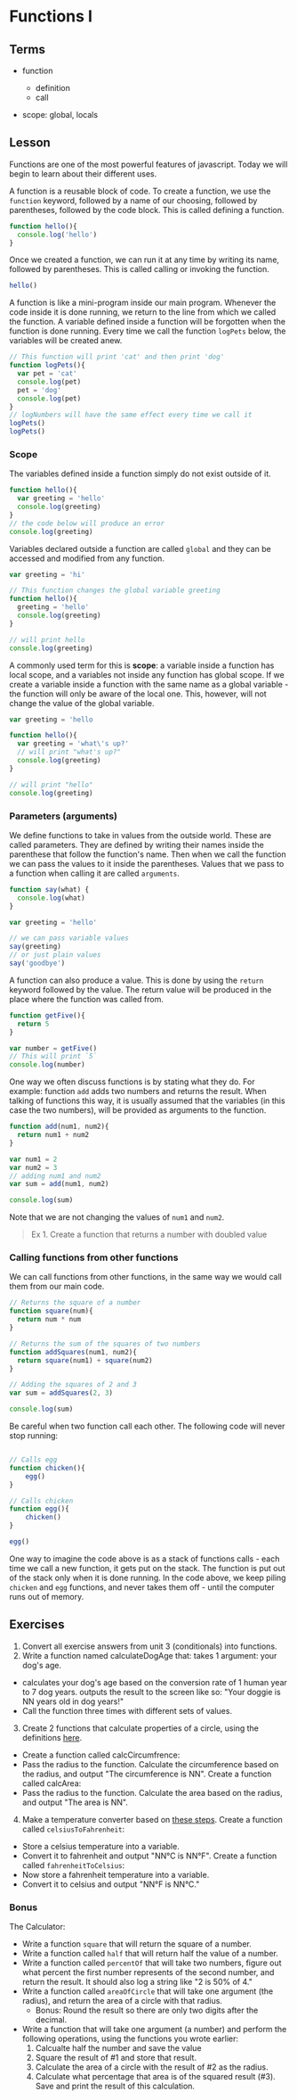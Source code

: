 # Functions I

## Terms

* function
  * definition
  * call

* scope: global, locals

## Lesson

Functions are one of the most powerful features of javascript. Today we will begin to learn about their different uses.

A function is a reusable block of code. To create a function, we use the `function` keyword, followed by a name of our choosing, followed by parentheses, followed by the code block.
This is called defining a function.

```js
function hello(){
  console.log('hello')
}
```

Once we created a function, we can run it at any time by writing its name, followed by parentheses. This is called calling or invoking the function.

```js
hello()
```

A function is like a mini-program inside our main program. Whenever the code inside it is done running, we return to the line from which we called the function. A variable defined inside a function will be forgotten when the function is done running. Every time we call the function `logPets` below, the variables will be created anew.

```js
// This function will print 'cat' and then print 'dog'
function logPets(){
  var pet = 'cat'
  console.log(pet)
  pet = 'dog'
  console.log(pet)
}
// logNumbers will have the same effect every time we call it
logPets()
logPets()
```

### Scope

The variables defined inside a function simply do not exist outside of it.

```js
function hello(){
  var greeting = 'hello'
  console.log(greeting)
}
// the code below will produce an error
console.log(greeting)
```

Variables declared outside a function are called `global` and they can be accessed and modified from any function.

```js
var greeting = 'hi'

// This function changes the global variable greeting
function hello(){
  greeting = 'hello'
  console.log(greeting)
}

// will print hello
console.log(greeting)
```

A commonly used term for this is **scope**: a variable inside a function has local scope, and a variables not inside any function has global scope. If we create a variable inside a function with the same name as a global variable - the function will only be aware of the local one. This, however, will not change the value of the global variable.

```js
var greeting = 'hello

function hello(){
  var greeting = 'what\'s up?'
  // will print "what's up?"
  console.log(greeting)
}

// will print "hello"
console.log(greeting)
```

### Parameters (arguments)

We define functions to take in values from the outside world. These are called parameters. They are defined by writing their names inside the parenthese that follow the function's name. Then when we call the function we can pass the values to it inside the parentheses. Values that we pass to a function when calling it are called `arguments`.

```js
function say(what) {
  console.log(what)
}

var greeting = 'hello'

// we can pass variable values
say(greeting)
// or just plain values
say('goodbye')
```

A function can also produce a value. This is done by using the `return` keyword followed by the value. The return value will be produced in the place where the function was called from.

```js
function getFive(){
  return 5
}

var number = getFive()
// This will print `5`
console.log(number)
```

One way we often discuss functions is by stating what they do. For example: function `add` adds two numbers and returns the result. When talking of functions this way, it is usually assumed that the variables (in this case the two numbers), will be provided as arguments to the function.

```js
function add(num1, num2){
  return num1 + num2
}

var num1 = 2
var num2 = 3
// adding num1 and num2
var sum = add(num1, num2)

console.log(sum)
```

Note that we are not changing the values of `num1` and `num2`.

> Ex 1. Create a function that returns a number with doubled value

### Calling functions from other functions

We can call functions from other functions, in the same way we would call them from our main code.

```js
// Returns the square of a number
function square(num){
  return num * num
}

// Returns the sum of the squares of two numbers
function addSquares(num1, num2){
  return square(num1) + square(num2)
}

// Adding the squares of 2 and 3
var sum = addSquares(2, 3)

console.log(sum)
```

Be careful when two function call each other. The following code will never stop running:

```js

// Calls egg
function chicken(){
    egg()
}

// Calls chicken
function egg(){
    chicken()
}

egg()
```

One way to imagine the code above is as a stack of functions calls - each time we call a new function, it gets put on the stack. The function is put out of the stack only when it is done running. In the code above, we keep piling `chicken` and `egg` functions, and never takes them off - until the computer runs out of memory.

## Exercises

1. Convert all exercise answers from unit 3 (conditionals) into functions.
2. Write a function named calculateDogAge that:
takes 1 argument: your dog's age.
* calculates your dog's age based on the conversion rate of 1 human year to 7 dog years.
outputs the result to the screen like so: "Your doggie is NN years old in dog years!"
* Call the function three times with different sets of values.

3. Create 2 functions that calculate properties of a circle, using the definitions [here](http://math2.org/math/geometry/circles.htm).
* Create a function called calcCircumfrence:
* Pass the radius to the function.
Calculate the circumference based on the radius, and output "The circumference is NN".
Create a function called calcArea:
* Pass the radius to the function.
Calculate the area based on the radius, and output "The area is NN".
4. Make a temperature converter based on [these steps](http://www.mathsisfun.com/temperature-conversion.html).
Create a function called `celsiusToFahrenheit`:
* Store a celsius temperature into a variable.
* Convert it to fahrenheit and output "NN°C is NN°F".
Create a function called `fahrenheitToCelsius`:
* Now store a fahrenheit temperature into a variable.
* Convert it to celsius and output "NN°F is NN°C."

### Bonus

The Calculator:
* Write a function `square` that will return the square of a number.
* Write a function called `half` that will return half the value of a number.
* Write a function called `percentOf` that will take two numbers, figure out what percent the first number represents of the second number, and return the result. It should also log a string like "2 is 50% of 4."
* Write a function called `areaOfCircle` that will take one argument (the radius), and return the area of a circle with that radius.
  * Bonus: Round the result so there are only two digits after the decimal.
* Write a function that will take one argument (a number) and perform the following operations, using the functions you wrote earlier:
  1. Calcualte half the number and save the value
  2. Square the result of #1 and store that result.
  3. Calculate the area of a circle with the result of #2 as the radius.
  4. Calculate what percentage that area is of the squared result (#3). Save and print the result of this calculation.